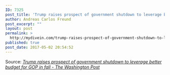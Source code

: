 ```yaml
---
ID: 7325
post_title: 'Trump raises prospect of government shutdown to leverage better budget for GOP in fall &#8211; The Washington Post'
author: Andreas Carlos Freund
post_excerpt: ""
layout: post
permalink: >
  http://mydivein.com/trump-raises-prospect-of-government-shutdown-to-leverage-better-budget-for-gop-in-fall-the-washington-post/
published: true
post_date: 2017-05-02 20:54:52
---
```

Source: <em><a href="https://www.washingtonpost.com/news/post-politics/wp/2017/05/02/trump-raises-prospect-of-government-shutdown-to-leverage-better-budget-for-gop-in-fall/?hpid=hp_hp-top-table-main_trumpshutdown-1115a-1%3Ahomepage%2Fstory&amp;utm_term=.98df53b6d3d5">Trump raises prospect of government shutdown to leverage better budget for GOP in fall - The Washington Post</a></em>